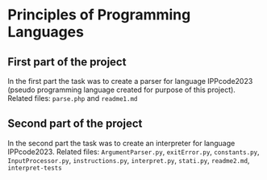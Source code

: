 
# Principles of Programming Languages


## First part of the project

In the first part the task was to create a parser for language IPPcode2023 (pseudo programming language created for purpose of this project).
Related files: `parse.php` and `readme1.md`

## Second part of the project

In the second part the task was to create an interpreter for language IPPcode2023.
Related files: `ArgumentParser.py`, `exitError.py`, `constants.py`, `InputProcessor.py`, `instructions.py`, `interpret.py`, `stati.py`,
`readme2.md`, `interpret-tests` 

